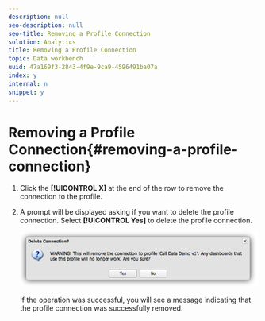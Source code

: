 ```yaml
---
description: null
seo-description: null
seo-title: Removing a Profile Connection
solution: Analytics
title: Removing a Profile Connection
topic: Data workbench
uuid: 47a169f3-2843-4f9e-9ca9-4596491ba07a
index: y
internal: n
snippet: y
---
```


# Removing a Profile Connection{#removing-a-profile-connection}

1. Click the **[!UICONTROL X]** at the end of the row to remove the connection to the profile.
1. A prompt will be displayed asking if you want to delete the profile connection. Select **[!UICONTROL Yes]** to delete the profile connection.

   ![](assets/delete_connection.png)

   If the operation was successful, you will see a message indicating that the profile connection was successfully removed. 
